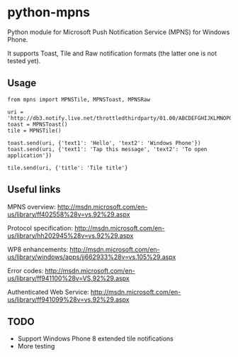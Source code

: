 python-mpns
===========

Python module for Microsoft Push Notification Service (MPNS) for Windows Phone.

It supports Toast, Tile and Raw notification formats (the latter one is not tested yet).

Usage
-----

    from mpns import MPNSTile, MPNSToast, MPNSRaw

    uri = 'http://db3.notify.live.net/throttledthirdparty/01.00/ABCDEFGHIJKLMNOPQRSTUVWXYZ1234567890'
    toast = MPNSToast()
    tile = MPNSTile()

    toast.send(uri, {'text1': 'Hello', 'text2': 'Windows Phone'})
    toast.send(uri, {'text1': 'Tap this message', 'text2': 'To open application'})

    tile.send(uri, {'title': 'Tile title'}


Useful links
------------

MPNS overview:             http://msdn.microsoft.com/en-us/library/ff402558%28v=vs.92%29.aspx

Protocol specification:    http://msdn.microsoft.com/en-us/library/hh202945%28v=vs.92%29.aspx

WP8 enhancements:          http://msdn.microsoft.com/en-us/library/windows/apps/jj662933%28v=vs.105%29.aspx

Error codes:               http://msdn.microsoft.com/en-us/library/ff941100%28v=VS.92%29.aspx

Authenticated Web Service: http://msdn.microsoft.com/en-us/library/ff941099%28v=vs.92%29.aspx


TODO
----

* Support Windows Phone 8 extended tile notifications
* More testing
